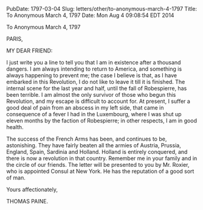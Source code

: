 PubDate: 1797-03-04
Slug: letters/other/to-anonymous-march-4-1797
Title: To Anonymous  March 4, 1797
Date: Mon Aug  4 09:08:54 EDT 2014

   To Anonymous  March 4, 1797

   PARIS,

   MY DEAR FRIEND:

   I just write you a line to tell you that I am in existence after a
   thousand dangers. I am always intending to return to America, and
   something is always happening to prevent me; the case I believe is that,
   as I have embarked in this Revolution, I do not like to leave it till it
   is finished. The internal scene for the last year and half, until the fall
   of Robespierre, has been terrible. I am almost the only survivor of those
   who begun this Revolution, and my escape is difficult to account for. At
   present, I suffer a good deal of pain from an abscess in my left side,
   that came in consequence of a fever I had in the Luxembourg, where I was
   shut up eleven months by the faction of Robespierre; in other respects, I
   am in good health.

   The success of the French Arms has been, and continues to be, astonishing.
   They have fairly beaten all the armies of Austria, Prussia, England,
   Spain, Sardinia and Holland. Holland is entirely conquered, and there is
   now a revolution in that country. Remember me in your family and in the
   circle of our friends. The letter will be presented to you by Mr. Roxier,
   who is appointed Consul at New York. He has the reputation of a good sort
   of man.

   Yours affectionately,

   THOMAS PAINE.

    

